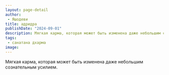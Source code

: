 ```yaml
---
layout: page-detail
author:
 - Яшодеви
title: адридра
publishDate: "2024-09-01"
description: Мягкая карма, которая может быть изменена даже небольшим сознательным усилием.
tags:
 - санатана дхарма
image: 
---
```


Мягкая карма, которая может быть изменена даже небольшим сознательным усилием.

